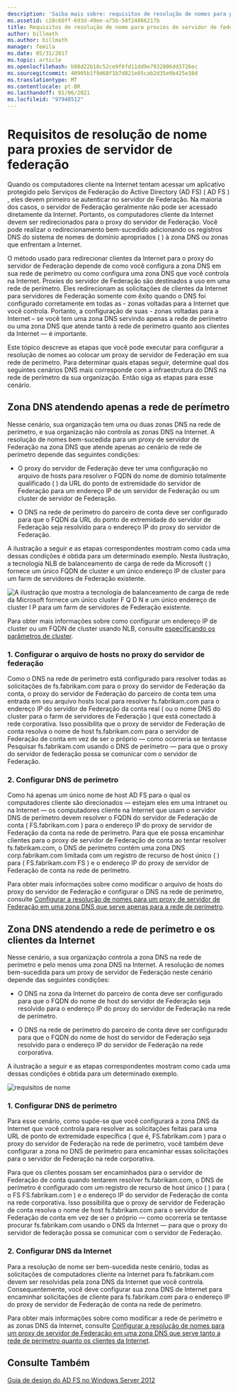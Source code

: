```yaml
---
description: 'Saiba mais sobre: requisitos de resolução de nomes para proxies de servidor de Federação'
ms.assetid: c28c60ff-693d-49ee-a75b-58f24866217b
title: Requisitos de resolução de nome para proxies de servidor de federação
author: billmath
ms.author: billmath
manager: femila
ms.date: 05/31/2017
ms.topic: article
ms.openlocfilehash: b98d22b18c52ce9f6fd11dd9e7932806dd3726ec
ms.sourcegitcommit: 40905b1f9d68f1b7d821e05cab2d35e9b425e38d
ms.translationtype: MT
ms.contentlocale: pt-BR
ms.lasthandoff: 01/06/2021
ms.locfileid: "97948512"
---
```

# <a name="name-resolution-requirements-for-federation-server-proxies"></a>Requisitos de resolução de nome para proxies de servidor de federação

Quando os computadores cliente na Internet tentam acessar um aplicativo protegido pelo Serviços de Federação do Active Directory (AD FS) \( AD FS \) , eles devem primeiro se autenticar no servidor de Federação. Na maioria dos casos, o servidor de Federação geralmente não pode ser acessado diretamente da Internet. Portanto, os computadores cliente da Internet devem ser redirecionados para o proxy do servidor de Federação. Você pode realizar o redirecionamento bem-sucedido adicionando os registros DNS do sistema de nomes de domínio apropriados \( \) à zona DNS ou zonas que enfrentam a Internet.

O método usado para redirecionar clientes da Internet para o proxy do servidor de Federação depende de como você configura a zona DNS em sua rede de perímetro ou como configura uma zona DNS que você controla na Internet. Proxies do servidor de Federação são destinados a uso em uma rede de perímetro. Eles redirecionam as solicitações de clientes da Internet para servidores de Federação somente com êxito quando o DNS foi configurado corretamente em todas as \- zonas voltadas para a Internet que você controla. Portanto, a configuração de suas \- zonas voltadas para a Internet – se você tem uma zona DNS servindo apenas a rede de perímetro ou uma zona DNS que atende tanto à rede de perímetro quanto aos clientes da Internet — é importante.

Este tópico descreve as etapas que você pode executar para configurar a resolução de nomes ao colocar um proxy de servidor de Federação em sua rede de perímetro. Para determinar quais etapas seguir, determine qual dos seguintes cenários DNS mais corresponde com a infraestrutura do DNS na rede de perímetro da sua organização. Então siga as etapas para esse cenário.

## <a name="dns-zone-serving-only-the-perimeter-network"></a>Zona DNS atendendo apenas a rede de perímetro
Nesse cenário, sua organização tem uma ou duas zonas DNS na rede de perímetro, e sua organização não controla as zonas DNS na Internet. A resolução de nomes bem-sucedida para um proxy de servidor de Federação na zona DNS que atende apenas ao cenário de rede de perímetro depende das seguintes condições:

-   O proxy do servidor de Federação deve ter uma configuração no arquivo de hosts para resolver o FQDN do nome de domínio totalmente qualificado \( \) da URL do ponto de extremidade do servidor de Federação para um endereço IP de um servidor de Federação ou um cluster de servidor de Federação.

-   O DNS na rede de perímetro do parceiro de conta deve ser configurado para que o FQDN da URL do ponto de extremidade do servidor de Federação seja resolvido para o endereço IP do proxy do servidor de Federação.

A ilustração a seguir e as etapas correspondentes mostram como cada uma dessas condições é obtida para um determinado exemplo. Nesta ilustração, a tecnologia NLB de balanceamento de carga de rede da Microsoft \( \) fornece um único FQDN de cluster e um único endereço IP de cluster para um farm de servidores de Federação existente.

![A ilustração que mostra a tecnologia de balanceamento de carga de rede da Microsoft fornece um único cluster F Q D N e um único endereço de cluster I P para um farm de servidores de Federação existente.](media/adfs2_deploy_single_fs.gif)

Para obter mais informações sobre como configurar um endereço IP de cluster ou um FQDN de cluster usando NLB, consulte [especificando os parâmetros de cluster](https://go.microsoft.com/fwlink/?LinkId=75282).

### <a name="1-configure-the-hosts-file-on-the-federation-server-proxy"></a>1. Configurar o arquivo de hosts no proxy do servidor de federação
Como o DNS na rede de perímetro está configurado para resolver todas as solicitações de fs.fabrikam.com para o proxy do servidor de Federação da conta, o proxy do servidor de Federação do parceiro de conta tem uma entrada em seu arquivo hosts local para resolver fs.fabrikam.com para o endereço IP do servidor de Federação da conta real \( ou o nome DNS do cluster para o farm de servidores de Federação \) que está conectado à rede corporativa. Isso possibilita que o proxy de servidor de Federação de conta resolva o nome de host fs.fabrikam.com para o servidor de Federação de conta em vez de ser o próprio — como ocorreria se tentasse Pesquisar fs.fabrikam.com usando o DNS de perímetro — para que o proxy do servidor de federação possa se comunicar com o servidor de Federação.

### <a name="2-configure-perimeter-dns"></a>2. Configurar DNS de perímetro
Como há apenas um único nome de host AD FS para o qual os computadores cliente são direcionados — estejam eles em uma intranet ou na Internet — os computadores cliente na Internet que usam o servidor DNS de perímetro devem resolver o FQDN do servidor de Federação de conta \( FS.fabrikam.com \) para o endereço IP do proxy de servidor de Federação da conta na rede de perímetro. Para que ele possa encaminhar clientes para o proxy de servidor de Federação de conta ao tentar resolver fs.fabrikam.com, o DNS de perímetro contém uma zona DNS corp.fabrikam.com limitada com um registro de recurso de host único \( \) para \( FS.fabrikam.com FS \) e o endereço IP do proxy de servidor de Federação de conta na rede de perímetro.

Para obter mais informações sobre como modificar o arquivo de hosts do proxy do servidor de Federação e configurar o DNS na rede de perímetro, consulte [Configurar a resolução de nomes para um proxy de servidor de Federação em uma zona DNS que serve apenas para a rede de perímetro](../deployment/configure-name-resolution-for-federation-server-proxy-in-dns-zone-serving-only-perimeter-network.md).

## <a name="dns-zone-serving-both-the-perimeter-network-and-internet-clients"></a>Zona DNS atendendo a rede de perímetro e os clientes da Internet
Nesse cenário, a sua organização controla a zona DNS na rede de perímetro e pelo menos uma zona DNS na Internet. A resolução de nomes bem-sucedida para um proxy de servidor de Federação neste cenário depende das seguintes condições:

-   O DNS na zona da Internet do parceiro de conta deve ser configurado para que o FQDN do nome de host do servidor de Federação seja resolvido para o endereço IP do proxy do servidor de Federação na rede de perímetro.

-   O DNS na rede de perímetro do parceiro de conta deve ser configurado para que o FQDN do nome de host do servidor de Federação seja resolvido para o endereço IP do servidor de Federação na rede corporativa.

A ilustração a seguir e as etapas correspondentes mostram como cada uma dessas condições é obtida para um determinado exemplo.

![requisitos de nome](media/adfs2_deploy_fsp_3DNS.gif)

### <a name="1-configure-perimeter-dns"></a>1. Configurar DNS de perímetro
Para esse cenário, como supõe-se que você configurará a zona DNS da Internet que você controla para resolver as solicitações feitas para uma URL de ponto de extremidade específica \( que é, FS.fabrikam.com \) para o proxy do servidor de Federação na rede de perímetro, você também deve configurar a zona no DNS de perímetro para encaminhar essas solicitações para o servidor de Federação na rede corporativa.

Para que os clientes possam ser encaminhados para o servidor de Federação de conta quando tentarem resolver fs.fabrikam.com, o DNS de perímetro é configurado com um registro de recurso de host único \( \) para \( o FS FS.fabrikam.com \) e o endereço IP do servidor de Federação de conta na rede corporativa. Isso possibilita que o proxy de servidor de Federação de conta resolva o nome de host fs.fabrikam.com para o servidor de Federação de conta em vez de ser o próprio — como ocorreria se tentasse procurar fs.fabrikam.com usando o DNS da Internet — para que o proxy do servidor de federação possa se comunicar com o servidor de Federação.

### <a name="2-configure-internet-dns"></a>2. Configurar DNS da Internet
Para a resolução de nome ser bem-sucedida neste cenário, todas as solicitações de computadores cliente na Internet para fs.fabrikam.com devem ser resolvidas pela zona DNS da Internet que você controla. Consequentemente, você deve configurar sua zona DNS de Internet para encaminhar solicitações de cliente para fs.fabrikam.com para o endereço IP do proxy de servidor de Federação de conta na rede de perímetro.

Para obter mais informações sobre como modificar a rede de perímetro e as zonas DNS da Internet, consulte [Configurar a resolução de nomes para um proxy de servidor de Federação em uma zona DNS que serve tanto a rede de perímetro quanto os clientes da Internet](../deployment/configure-name-resolution-for-federation-server-proxy-in-dns-zone-serving-only-perimeter-network.md).

## <a name="see-also"></a>Consulte Também
[Guia de design do AD FS no Windows Server 2012](AD-FS-Design-Guide-in-Windows-Server-2012.md)
